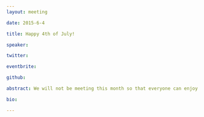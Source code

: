 ```yaml
---
layout: meeting

date: 2015-6-4

title: Happy 4th of July!

speaker:

twitter:

eventbrite:

github:

abstract: We will not be meeting this month so that everyone can enjoy the long 4th of July weekend.  See you all next month.

bio:

---
```

